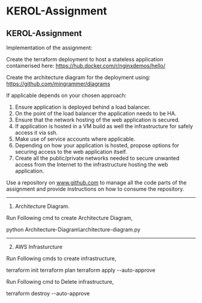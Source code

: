 # KEROL-Assignment
KEROL-Assignment
-------------------------------------------------------------------------
Implementation of the assignment:

Create the terraform deployment to host a stateless application containerised here:
https://hub.docker.com/r/nginxdemos/hello/

Create the architecture diagram for the deployment using:
https://github.com/mingrammer/diagrams

If applicable depends on your chosen approach:

1. Ensure application is deployed behind a load balancer.
2. On the point of the load balancer the application needs to be HA.
3. Ensure that the network hosting of the web application is secured.
4. If application is hosted in a VM build as well the infrastructure for safely access it via ssh.
5. Make use of service accounts where applicable.
6. Depending on how your application is hosted, propose options for securing access to the web application itself.
7. Create all the public/private networks needed to secure unwanted access from the Internet to the infrastructure hosting the web application.

Use a repository on www.github.com to manage all the code parts of the assignment and provide instructions on how to consume the repository.

--------------------------------------------------------------------

1. Architecture Diagram.

Run Following cmd to create Architecture Diagram,

python Architecture-Diagram\architecture-diagram.py

----------------------------------------------------------------------

2. AWS Infrasturcture

Run Following cmds to create infrastructure,

terraform init
terraform plan
terraform apply --auto-approve

Run Following cmd to Delete infrastructure,

terraform destroy --auto-approve